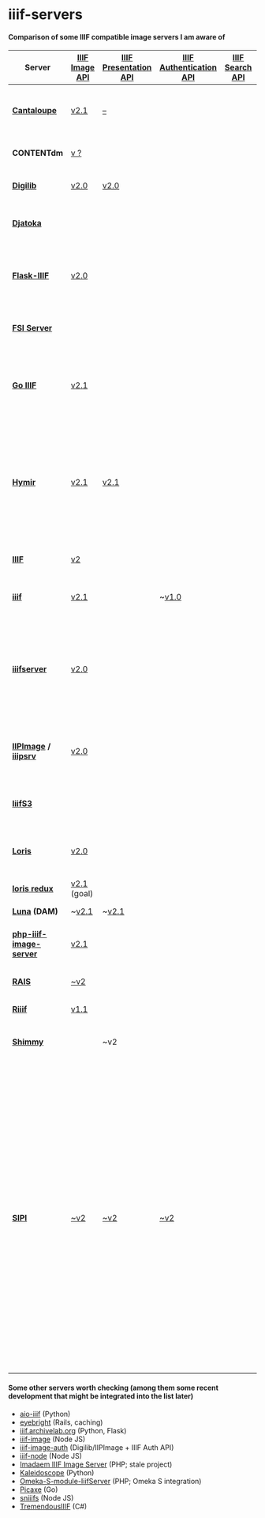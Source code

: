 # iiif-servers
#### Comparison of some IIIF compatible image servers I am aware of

|Server|[IIIF Image API](http://iiif.io/api/image/2.1/)|[IIIF Presentation API](http://iiif.io/api/presentation/2.1/)|[IIIF Authentication API](http://iiif.io/api/auth/1.0/)|[IIIF Search API](http://iiif.io/api/search/1.0/)|Shims|Source formats|(Main) Language|Notes| License |date of assessment|
|---|---|---|---|---|---|---|---|---|---|---|
|**[Cantaloupe](https://github.com/medusa-project/cantaloupe)**|[v2.1](https://medusa-project.github.io/cantaloupe/manual/3.1/endpoints.html)|[–](https://github.com/medusa-project/cantaloupe/issues/48)||||JPEG, JPEG 2000, TIFF|Java|supports [watermarking](https://medusa-project.github.io/cantaloupe/manual/3.1/watermarking.html), [redaction](https://medusa-project.github.io/cantaloupe/manual/3.1/redaction.html) and [access control](https://medusa-project.github.io/cantaloupe/manual/3.1/access-control.html)|[University of Illinois/NCSA Open Source License](https://github.com/medusa-project/cantaloupe/blob/develop/LICENSE)|08.2017|
|**CONTENTdm**|[v ?](https://www.oclc.org/support/services/contentdm/help/customizing-website-help/other-customizations/iiif-api-support.en.html)||||[1](https://github.com/azaroth42/pi3f/tree/master/shims/ContentDM)|JPEG 2000, JPEG, GIF, TIFF|||proprietary|08.2017|
|**[Digilib](http://digilib.sourceforge.net)**|[v2.0](http://digilib.sourceforge.net/iiif-api.html)|[v2.0](http://digilib.sourceforge.net/iiif-api.html)||||TIFF, JPG, PNG, GIF, JPEG2000|Java|[built-in auth mechanisms](http://digilib.sourceforge.net/auth.html)|[GNU LGPL](https://www.gnu.org/licenses/lgpl-3.0.de.html)|08.2017|
|**[Djatoka](https://sourceforge.net/projects/djatoka/files/djatoka/)**|||||[1](https://github.com/jronallo/djatoka), [2](https://github.com/uvalib/djatoka-over-iiif)|JPEG 2000|Java|other protocols: Djatoka Open URL|[GNU LGPL](https://www.gnu.org/licenses/lgpl-3.0.de.html)|08.2017|
|**[Flask-IIIF](https://github.com/inveniosoftware/flask-iiif)**|[v2.0](https://flask-iiif.readthedocs.io/en/latest/#module-flask_iiif.config)            ||||||Python|Flask extension permitting easy integration with IIIF|[Revised BSD License](https://github.com/inveniosoftware/flask-iiif/blob/master/LICENSE)|08.2017|
|**[FSI Server](https://www.neptunelabs.com/products/fsi-viewer/)**|||||[1](https://github.com/jhu-digital-manuscripts/rosa/tree/master/rosa-iiif-endpoint)|PNG, JPEG, TIFF, BMP, FPX, GIF|Java||proprietary; unlicensed use with watermarks|08.2017|
|**[Go IIIF](https://github.com/thisisaaronland/go-iiif)**|[v2.1](https://github.com/thisisaaronland/go-iiif/blob/master/README.md)|||||JPEG, PNG, WEBP natively, and optionally TIFF, PDF, GIF and SVG (libvips@8.3+)|Go||BSD 3-Clause License|08.2017|
|**[Hymir](https://github.com/dbmdz/iiif-server-hymir)**|[v2.1](https://github.com/dbmdz/iiif-server-hymir/blob/master/README.md)|[v2.1](https://github.com/dbmdz/iiif-server-hymir/blob/master/README.md)||||JPEG, PNG, TIFF, BMP, WBMP, GIF|Java|on the fly image processing, no additional pregenerated (pyramid zoom) images are needed;   may be run as a standalone IIIF server from the JAR|[MIT](https://github.com/dbmdz/iiif-server-hymir/blob/master/LICENSE)|08.2017|
|**[IIIF](https://github.com/greut/iiif)** |[v2](https://github.com/greut/iiif/blob/master/README.md)|||||JPEG, PNG, WEBP, TIFF|Go||BSD 3-clause "New"|08.2017|
|**[iiif](https://github.com/zimeon/iiif)**|[v2.1](https://github.com/zimeon/iiif/blob/master/README)||~[v1.0](https://github.com/zimeon/iiif/tree/master/demo-auth)||||Python|static tile serving|[GNU General Public License v3.0](https://github.com/zimeon/iiif/blob/master/LICENSE.txt)|08.2017|
|**[iiifserver](https://github.com/klokantech/iiifserver/)**|[v2.0](https://www.iiifserver.com)|||||TIFF, JPEG 2000|C++ (Fast CGI module)|other protocols: IIP, Zoomify, DeepZoom;  [pre-compiled binaries contain vendor watermarks](https://www.iiifserver.com/pricing/), see also [here](https://github.com/klokantech/iiifserver/issues/22#issuecomment-188892997)|[GPL v3](https://github.com/klokantech/iiifserver/blob/master/README)|08.2017|
|**[IIPImage](http://iipimage.sourceforge.net/documentation/server/) / [iiipsrv](https://github.com/ruven/iipsrv)**|[v2.0](http://iipimage.sourceforge.net/documentation/protocol/#iiif)|||||TIFF, JPEG 2000|C++ (Fast CGI module)|other protocols: IIP, Zoomify, Deepzoom;   supports watermarking|[GNU GPL](http://www.gnu.org/licenses/gpl.html)|08.2017|
|**[IiifS3](https://github.com/cmoa/iiif_s3)**|||||||Ruby|Concept: static file serving from Amazon S3|[MIT](https://github.com/cmoa/iiif_s3/blob/master/LICENSE.txt)|08.2017|
|**[Loris](https://github.com/loris-imageserver/loris)**                                                                                                                 |[v2.0](https://github.com/loris-imageserver/loris/releases/tag/2.0.1)|||||TIFF, JPEG, JPEG 2000|Python|[no watermarking supported](https://github.com/loris-imageserver/loris/issues/46), but possibly [authentication](https://github.com/loris-imageserver/loris/issues/343)|New BSD|08.2017|
|**[loris redux](https://github.com/jpstroop/loris-redux)**|[v2.1](https://github.com/jpstroop/loris-redux/blob/master/README.md) (goal)|||||TIFF, JPEG, JPEG 2000|Python, CherryPy||[New BSD](https://github.com/jpstroop/loris-redux/blob/master/LICENSE)|01.2019|
|**[Luna](http://www.lunaimaging.com/iiif) (DAM)**|~[v2.1](https://doc.lunaimaging.com/display/V73D/IIIF+in+LUNA)|~[v2.1](https://doc.lunaimaging.com/display/V73D/LUNA+Viewer+API+and+IIIF)||||JPEG, JPEG 2000, MrSid|||proprietary|08.2017|
|**[php-iiif-image-server](https://github.com/dmj/php-iiif-image-server)**|[v2.1](https://github.com/pdaengeli/iiif-servers/issues/1#issuecomment-451373261)||||||PHP||[GNU General Public License](https://github.com/dmj/php-iiif-image-server/blob/master/src/FeatureSet.php)|01.2019|
|**[RAIS](https://github.com/uoregon-libraries/rais-image-server#license)**|[~v2](https://github.com/uoregon-libraries/rais-image-server#iiif-support-isnt-perfect)|||||JPEG 2000, TIFF, JPG, PNG, GIF|Go||[CC0](https://github.com/uoregon-libraries/rais-image-server#license)|08.2017|
|**[Riiif](https://github.com/curationexperts/riiif)**|[v1.1](https://github.com/curationexperts/riiif/blob/master/README.md)||||||Ruby||[Apache License 2.0](https://github.com/curationexperts/riiif/blob/master/LICENSE)|08.2017|
|**[Shimmy](https://github.com/mejackreed/shimmy)**||~v2|||||Ruby||public domain waiver (Unlicense)|08.2017|
|**[SIPI](https://github.com/dhlab-basel/Sipi)**|[~v2](https://dh2017.adho.org/abstracts/259/259.pdf)|[~v2](https://dh2017.adho.org/abstracts/259/259.pdf)|[~v2](https://dh2017.adho.org/abstracts/259/259.pdf)|||TIFF, JPEG 2000, PNG, JPEG|C++, Lua|can convert JPEG 2000 images on the fly;   offers a flexible framework for specifying authentication and authorization logic in Lua scripts;   * supports restricted access to images, either by reducing image dimensions or by adding [watermarks](https://dhlab-basel.github.io/Sipi/documentation/lua.html#sipiimage-watermark-wm-file-path);   JSON web token-based authentication (JWT);   modular extensibility, e.g. integrating support for RTI imaging|[GNU Affero General Public License v3.0](https://github.com/dhlab-basel/Sipi/blob/develop/LICENSE)|08.2017|

#### Some other servers worth checking (among them some recent development that might be integrated into the list later)

* [aio-iiif](https://github.com/greut/aio-iiif) (Python)
* [eyebright](https://github.com/NCSU-Libraries/eyebright) (Rails, caching)
* [iiif.archivelab.org](https://github.com/ArchiveLabs/iiif.archivelab.org) (Python, Flask)
* [iiif-image](https://github.com/jronallo/iiif-image) (Node JS)
* [iiif-image-auth](https://github.com/robcast/iiif-image-auth) (Digilib/IIPImage + IIIF Auth API)
* [iiif-node](https://github.com/Wedjaa/iiif-node) (Node JS)
* [Imadaem IIIF Image Server](https://github.com/doktorbro/imadaem-php) (PHP; stale project)
* [Kaleidoscope](https://github.com/bnbalsamo/kaleidoscope) (Python)
* [Omeka-S-module-IiifServer](https://github.com/Daniel-KM/Omeka-S-module-IiifServer) (PHP; Omeka S integration)
* [Picaxe](https://github.com/eemeyer/picaxe) (Go)
* [sniiifs](https://github.com/TimHollies/sniiifs) (Node JS)
* [TremendousIIIF](https://github.com/britishlibrary/TremendousIIIF) (C#)
